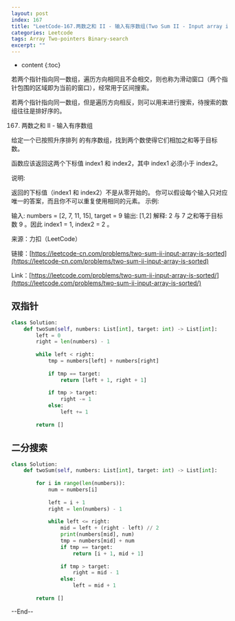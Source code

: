 ```yaml
---
layout: post
index: 167
title: "LeetCode-167.两数之和 II - 输入有序数组(Two Sum II - Input array is sorted)"
categories: Leetcode
tags: Array Two-pointers Binary-search
excerpt: ""
---
```


* content
{:toc}

若两个指针指向同一数组，遍历方向相同且不会相交，则也称为滑动窗口（两个指针包围的区域即为当前的窗口），经常用于区间搜索。

若两个指针指向同一数组，但是遍历方向相反，则可以用来进行搜索，待搜索的数组往往是排好序的。

167. 两数之和 II - 输入有序数组

给定一个已按照升序排列 的有序数组，找到两个数使得它们相加之和等于目标数。

函数应该返回这两个下标值 index1 和 index2，其中 index1 必须小于 index2。

说明:

返回的下标值（index1 和 index2）不是从零开始的。
你可以假设每个输入只对应唯一的答案，而且你不可以重复使用相同的元素。
示例:

输入: numbers = [2, 7, 11, 15], target = 9
输出: [1,2]
解释: 2 与 7 之和等于目标数 9 。因此 index1 = 1, index2 = 2 。

来源：力扣（LeetCode）

链接：[https://leetcode-cn.com/problems/two-sum-ii-input-array-is-sorted](https://leetcode-cn.com/problems/two-sum-ii-input-array-is-sorted)

Link：[https://leetcode.com/problems/two-sum-ii-input-array-is-sorted/](https://leetcode.com/problems/two-sum-ii-input-array-is-sorted/)

## 双指针

```python
class Solution:
    def twoSum(self, numbers: List[int], target: int) -> List[int]:
        left = 0
        right = len(numbers) - 1
        
        while left < right:
            tmp = numbers[left] + numbers[right]
        
            if tmp == target:
                return [left + 1, right + 1]
            
            if tmp > target:
                right -= 1
            else:
                left += 1
                
        return []
```

## 二分搜索

```python
class Solution:
    def twoSum(self, numbers: List[int], target: int) -> List[int]:
        
        for i in range(len(numbers)):
            num = numbers[i]
            
            left = i + 1
            right = len(numbers) - 1
            
            while left <= right:
                mid = left + (right - left) // 2
                print(numbers[mid], num)
                tmp = numbers[mid] + num
                if tmp == target:
                    return [i + 1, mid + 1]
                
                if tmp > target:
                    right = mid - 1
                else:
                    left = mid + 1
                    
        return []
```

--End--


